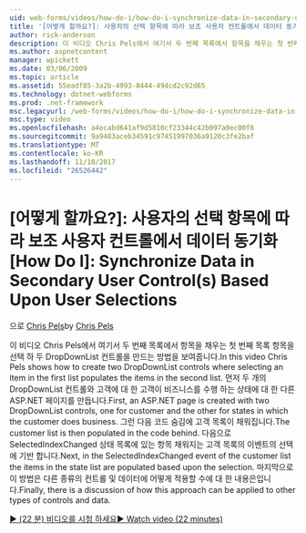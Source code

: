 ```yaml
---
uid: web-forms/videos/how-do-i/how-do-i-synchronize-data-in-secondary-user-controls-based-upon-user-selections
title: '[어떻게 할까요?]: 사용자의 선택 항목에 따라 보조 사용자 컨트롤에서 데이터 동기화 | Microsoft Docs'
author: rick-anderson
description: 이 비디오 Chris Pels에서 여기서 두 번째 목록에서 항목을 채우는 첫 번째 목록 항목을 선택 하 두 DropDownList 컨트롤을 만드는 방법을 보여줍니다. Firs 중...
ms.author: aspnetcontent
manager: wpickett
ms.date: 03/06/2009
ms.topic: article
ms.assetid: 55eadf85-3a2b-4993-8444-494cd2c92d65
ms.technology: dotnet-webforms
ms.prod: .net-framework
msc.legacyurl: /web-forms/videos/how-do-i/how-do-i-synchronize-data-in-secondary-user-controls-based-upon-user-selections
msc.type: video
ms.openlocfilehash: a4ecabd641af9d5810cf23344c42b097a0ec00f6
ms.sourcegitcommit: 9a9483aceb34591c97451997036a9120c3fe2baf
ms.translationtype: MT
ms.contentlocale: ko-KR
ms.lasthandoff: 11/10/2017
ms.locfileid: "26526442"
---
```

<a name="how-do-i-synchronize-data-in-secondary-user-controls-based-upon-user-selections"></a>[어떻게 할까요?]: 사용자의 선택 항목에 따라 보조 사용자 컨트롤에서 데이터 동기화
[How Do I]: Synchronize Data in Secondary User Control(s) Based Upon User Selections
====================
<span data-ttu-id="45c47-105">으로 [Chris Pels](https://twitter.com/chrispels)</span><span class="sxs-lookup"><span data-stu-id="45c47-105">by [Chris Pels](https://twitter.com/chrispels)</span></span>

<span data-ttu-id="45c47-106">이 비디오 Chris Pels에서 여기서 두 번째 목록에서 항목을 채우는 첫 번째 목록 항목을 선택 하 두 DropDownList 컨트롤을 만드는 방법을 보여줍니다.</span><span class="sxs-lookup"><span data-stu-id="45c47-106">In this video Chris Pels shows how to create two DropDownList controls where selecting an item in the first list populates the items in the second list.</span></span> <span data-ttu-id="45c47-107">먼저 두 개의 DropDownList 컨트롤와 고객에 대 한 고객이 비즈니스를 수행 하는 상태에 대 한 다른 ASP.NET 페이지를 만듭니다.</span><span class="sxs-lookup"><span data-stu-id="45c47-107">First, an ASP.NET page is created with two DropDownList controls, one for customer and the other for states in which the customer does business.</span></span> <span data-ttu-id="45c47-108">그런 다음 코드 숨김에 고객 목록이 채워집니다.</span><span class="sxs-lookup"><span data-stu-id="45c47-108">The customer list is then populated in the code behind.</span></span> <span data-ttu-id="45c47-109">다음으로 SelectedIndexChanged 상태 목록에 있는 항목 채워지는 고객 목록의 이벤트의 선택에 기반 합니다.</span><span class="sxs-lookup"><span data-stu-id="45c47-109">Next, in the SelectedIndexChanged event of the customer list the items in the state list are populated based upon the selection.</span></span> <span data-ttu-id="45c47-110">마지막으로이 방법은 다른 종류의 컨트롤 및 데이터에 어떻게 적용할 수에 대 한 내용은입니다.</span><span class="sxs-lookup"><span data-stu-id="45c47-110">Finally, there is a discussion of how this approach can be applied to other types of controls and data.</span></span>

[<span data-ttu-id="45c47-111">&#9654; (22 분) 비디오를 시청 하세요</span><span class="sxs-lookup"><span data-stu-id="45c47-111">&#9654; Watch video (22 minutes)</span></span>](https://channel9.msdn.com/Blogs/ASP-NET-Site-Videos/how-do-i-synchronize-data-in-secondary-user-controls-based-upon-user-selections)
